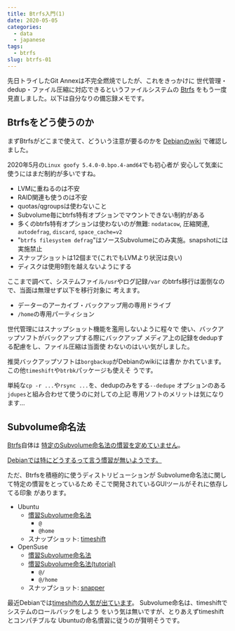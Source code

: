 ```yaml
---
title: Btrfs入門(1)
date: 2020-05-05
categories:
  - data
  - japanese
tags:
  - btrfs
slug: btrfs-01
---
```


先日トライしたGit Annexは不完全燃焼でしたが、これをきっかけに
世代管理・dedup・ファイル圧縮に対応できるというファイルシステムの
[Btrfs](https://btrfs.wiki.kernel.org/)
をもう一度見直しました。以下は自分なりの備忘録メモです。

## Btrfsをどう使うのか

まずBtrfsがどこまで使えて、どういう注意が要るのかを
[Debianのwiki](https://wiki.debian.org/Btrfs)
で確認しました。

2020年5月の`Linux goofy 5.4.0-0.bpo.4-amd64`でも初心者が
安心して気楽に使うにはまだ制約が多いですね。

* LVMに重ねるのは不安
* RAID関連も使うのは不安
* quotas/qgroupsは使わないこと
* Subvolume毎にbtrfs特有オプションでマウントできない制約がある
* 多くのbtrfs特有オプションは使わないのが無難: `nodatacow`, 圧縮関連, `autodefrag`, `discard`, `space_cache=v2`
* "`btrfs filesystem defrag`"はソースSubvolumeにのみ実施。snapshotには実施禁止
* スナップショットは12個まで(これでもLVMより状況は良い)
* ディスクは使用9割を越えないようにする


ここまで調べて、システムファイル`/usr`やログ記録`/var`
のbtrfs移行は面倒なので、当面は無理せず以下を移行対象に
考えます。

* データーのアーカイブ・バックアップ用の専用ドライブ
* `/home`の専用パーティション

世代管理にはスナップショット機能を濫用しないように程々で
使い、バックアップソフトがバックアップする際にバックアップ
メディア上の記録をdedupする配慮をし、ファイル圧縮は当面使
わないのはいい気がしました。

推奨バックアップソフトは`borgbackup`がDebianのwikiには書か
かれています。この他`timeshift`や`btrbk`パッケージも使えそ
うです。

単純な`cp -r ...`や`rsync ...`を、dedupのみをする`--dedupe`
オプションのある`jdupes`と組み合わせて使うのに対しての上記
専用ソフトのメリットは気になります...

## Subvolume命名法

[Btrfs](https://btrfs.wiki.kernel.org/)自体は
[特定のSubvolume命名法の慣習を定めていません](https://askubuntu.com/questions/987104/why-the-in-btrfs-subvolume-names)。

[Debianでは特にどうするって言う慣習が無いようです。](https://wiki.debian.org/Btrfs)

ただ、Btrfsを積極的に使うディストリビューションが
Subvolume命名法に関して特定の慣習をとっているため
そこで開発されているGUIツールがそれに依存してる印象
があります。

* Ubuntu
    * [慣習Subvolume命名法](https://help.ubuntu.com/community/btrfs#Ubuntu-specific_subvolume_layout_in_11.04_and_later)
        * `@`
        * `@home`
    * スナップショット: [timeshift](https://github.com/teejee2008/timeshift)
* OpenSuse
    * [慣習Subvolume命名法](https://doc.opensuse.org/documentation/leap/reference/html/book.opensuse.reference/cha-snapper.html)
    * [慣習Subvolume命名法(tutorial)](https://rootco.de/2018-01-19-opensuse-btrfs-subvolumes/)
        * `@/`
        * `@/home`
    * スナップショット: [snapper](https://github.com/openSUSE/snapper)

最近Debianでは[timeshiftの人気が出ています](https://qa.debian.org/popcon-graph.php?packages=snapper+snapper-gui+timeshift&show_installed=on&want_legend=on&want_ticks=on&from_date=&to_date=&hlght_date=&date_fmt=%25Y-%25m&beenhere=1)。
Subvolume命名は、timeshiftでシステムのロールバックをしよう
をいう気は無いですが、とりあえずtimeshiftとコンパチブルな
Ubuntuの命名慣習に従うのが賢明そうです。

<!-- vim: sw=2 sts=2 et se ai tw=79: -->

